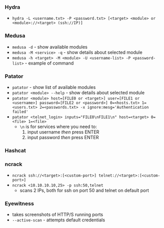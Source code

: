 ### Hydra
* `hydra -L <username.txt> -P <password.txt> [<target> <module> or <module>://<target> (ssh://IP)]`

### Medusa
* `medusa -d` - show available modules
* `medusa -M <service> -q` - show details about selected module
* `medusa -h <target> -M <module> -U <username-list> -P <password-list>` - example of command

### Patator
* `patator` - show list of available modules
* `patator <module> --help` - show details about selected module
* `patator <module> host=[FILE0 or <target>] user=[FILE1 or <username>] password=[FILE2 or <password>] 0=<hosts.txt> 1=<users.txt> 2=<passwords.txt> -x ignore:mesg='Authentication failed'`
* `patator <telnet_login> inputs="FILE0\nFILE1\n" host=<target> 0=<file> 1=<file>`
    - `\n` is for services where you need to:
        1. input username _then_ press ENTER
        2. input password _then_ press ENTER

### Hashcat

### ncrack
* `ncrack ssh://<target>:[<custom-port>] telnet://<target>:[<custom-port>]`
* `ncrack <10.10.10.10,25> -p ssh:50,telnet`
  - scans 2 IPs, both for ssh on port 50 and telnet on default port

### Eyewitness
- takes screenshots of HTTP/S running ports
- `--active-scan` - attempts default credentials
